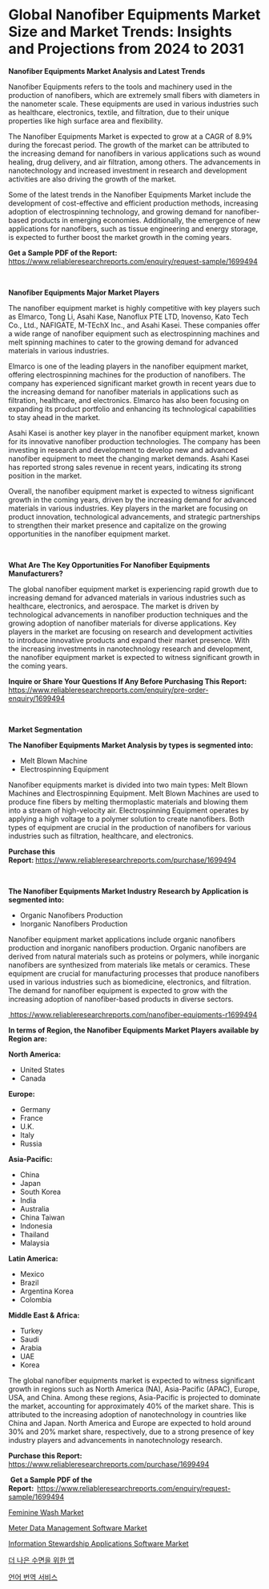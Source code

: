 <p><h1>Global Nanofiber Equipments Market Size and Market Trends: Insights and Projections from 2024 to 2031</h1></p><p><strong>Nanofiber Equipments Market Analysis and Latest Trends</strong></p>
<p><p>Nanofiber Equipments refers to the tools and machinery used in the production of nanofibers, which are extremely small fibers with diameters in the nanometer scale. These equipments are used in various industries such as healthcare, electronics, textile, and filtration, due to their unique properties like high surface area and flexibility.</p><p>The Nanofiber Equipments Market is expected to grow at a CAGR of 8.9% during the forecast period. The growth of the market can be attributed to the increasing demand for nanofibers in various applications such as wound healing, drug delivery, and air filtration, among others. The advancements in nanotechnology and increased investment in research and development activities are also driving the growth of the market.</p><p>Some of the latest trends in the Nanofiber Equipments Market include the development of cost-effective and efficient production methods, increasing adoption of electrospinning technology, and growing demand for nanofiber-based products in emerging economies. Additionally, the emergence of new applications for nanofibers, such as tissue engineering and energy storage, is expected to further boost the market growth in the coming years.</p></p>
<p><strong>Get a Sample PDF of the Report:&nbsp;</strong> <a href="https://www.reliableresearchreports.com/enquiry/request-sample/1699494">https://www.reliableresearchreports.com/enquiry/request-sample/1699494</a></p>
<p>&nbsp;</p>
<p><strong>Nanofiber Equipments Major Market Players</strong></p>
<p><p>The nanofiber equipment market is highly competitive with key players such as Elmarco, Tong Li, Asahi Kase, Nanoflux PTE LTD, Inovenso, Kato Tech Co., Ltd., NAFIGATE, M-TEchX Inc., and Asahi Kasei. These companies offer a wide range of nanofiber equipment such as electrospinning machines and melt spinning machines to cater to the growing demand for advanced materials in various industries.</p><p>Elmarco is one of the leading players in the nanofiber equipment market, offering electrospinning machines for the production of nanofibers. The company has experienced significant market growth in recent years due to the increasing demand for nanofiber materials in applications such as filtration, healthcare, and electronics. Elmarco has also been focusing on expanding its product portfolio and enhancing its technological capabilities to stay ahead in the market.</p><p>Asahi Kasei is another key player in the nanofiber equipment market, known for its innovative nanofiber production technologies. The company has been investing in research and development to develop new and advanced nanofiber equipment to meet the changing market demands. Asahi Kasei has reported strong sales revenue in recent years, indicating its strong position in the market.</p><p>Overall, the nanofiber equipment market is expected to witness significant growth in the coming years, driven by the increasing demand for advanced materials in various industries. Key players in the market are focusing on product innovation, technological advancements, and strategic partnerships to strengthen their market presence and capitalize on the growing opportunities in the nanofiber equipment market.</p></p>
<p>&nbsp;</p>
<p><strong>What Are The Key Opportunities For Nanofiber Equipments Manufacturers?</strong></p>
<p><p>The global nanofiber equipment market is experiencing rapid growth due to increasing demand for advanced materials in various industries such as healthcare, electronics, and aerospace. The market is driven by technological advancements in nanofiber production techniques and the growing adoption of nanofiber materials for diverse applications. Key players in the market are focusing on research and development activities to introduce innovative products and expand their market presence. With the increasing investments in nanotechnology research and development, the nanofiber equipment market is expected to witness significant growth in the coming years.</p></p>
<p><strong>Inquire or Share Your Questions If Any Before Purchasing This Report:</strong> <a href="https://www.reliableresearchreports.com/enquiry/pre-order-enquiry/1699494">https://www.reliableresearchreports.com/enquiry/pre-order-enquiry/1699494</a></p>
<p>&nbsp;</p>
<p><strong>Market Segmentation</strong></p>
<p><strong>The Nanofiber Equipments Market Analysis by types is segmented into:</strong></p>
<p><ul><li>Melt Blown Machine</li><li>Electrospinning Equipment</li></ul></p>
<p><p>Nanofiber equipments market is divided into two main types: Melt Blown Machines and Electrospinning Equipment. Melt Blown Machines are used to produce fine fibers by melting thermoplastic materials and blowing them into a stream of high-velocity air. Electrospinning Equipment operates by applying a high voltage to a polymer solution to create nanofibers. Both types of equipment are crucial in the production of nanofibers for various industries such as filtration, healthcare, and electronics.</p></p>
<p><strong>Purchase this Report:&nbsp;</strong><a href="https://www.reliableresearchreports.com/purchase/1699494">https://www.reliableresearchreports.com/purchase/1699494</a></p>
<p>&nbsp;</p>
<p><strong>The Nanofiber Equipments Market Industry Research by Application is segmented into:</strong></p>
<p><ul><li>Organic Nanofibers Production</li><li>Inorganic Nanofibers Production</li></ul></p>
<p><p>Nanofiber equipment market applications include organic nanofibers production and inorganic nanofibers production. Organic nanofibers are derived from natural materials such as proteins or polymers, while inorganic nanofibers are synthesized from materials like metals or ceramics. These equipment are crucial for manufacturing processes that produce nanofibers used in various industries such as biomedicine, electronics, and filtration. The demand for nanofiber equipment is expected to grow with the increasing adoption of nanofiber-based products in diverse sectors.</p></p>
<p><a href="https://www.reliableresearchreports.com/nanofiber-equipments-r1699494">&nbsp;https://www.reliableresearchreports.com/nanofiber-equipments-r1699494</a></p>
<p><strong>In terms of Region, the Nanofiber Equipments Market Players available by Region are:</strong></p>
<p>
    <p> <strong> North America: </strong>
        <ul>
            <li>United States</li>
            <li>Canada</li>
        </ul>
        </p> 
    <p> <strong> Europe: </strong>
        <ul>
            <li>Germany</li>
            <li>France</li>
            <li>U.K.</li>
            <li>Italy</li>
            <li>Russia</li>
        </ul>
        </p> 
    <p> <strong> Asia-Pacific: </strong>
        <ul>
            <li>China</li>
            <li>Japan</li>
            <li>South Korea</li>
            <li>India</li>
            <li>Australia</li>
            <li>China Taiwan</li>
            <li>Indonesia</li>
            <li>Thailand</li>
            <li>Malaysia</li>
        </ul>
        </p> 
    <p> <strong> Latin America: </strong>
        <ul>
            <li>Mexico</li>
            <li>Brazil</li>
            <li>Argentina Korea</li>
            <li>Colombia</li>
        </ul>
        </p> 
    <p> <strong> Middle East & Africa: </strong>
        <ul>
            <li>Turkey</li>
            <li>Saudi</li>
            <li>Arabia</li>
            <li>UAE</li>
            <li>Korea</li>
        </ul>
    </p>
    </p>
<p><p>The global nanofiber equipments market is expected to witness significant growth in regions such as North America (NA), Asia-Pacific (APAC), Europe, USA, and China. Among these regions, Asia-Pacific is projected to dominate the market, accounting for approximately 40% of the market share. This is attributed to the increasing adoption of nanotechnology in countries like China and Japan. North America and Europe are expected to hold around 30% and 20% market share, respectively, due to a strong presence of key industry players and advancements in nanotechnology research.</p></p>
<p><strong>Purchase this Report: </strong><a href="https://www.reliableresearchreports.com/purchase/1699494">https://www.reliableresearchreports.com/purchase/1699494</a></p>
<p>&nbsp;<strong>Get a Sample PDF of the Report:&nbsp;&nbsp;</strong><a href="https://www.reliableresearchreports.com/enquiry/request-sample/1699494">https://www.reliableresearchreports.com/enquiry/request-sample/1699494</a></p>
<p><strong></strong></p>
<p><p><a href="https://github.com/RosemarieLeffler2023/Market-Research-Report-List-1/blob/main/feminine-wash-market.md">Feminine Wash Market</a></p><p><a href="https://www.linkedin.com/pulse/meter-data-management-software-market-size-outlook-forecast-nfixc">Meter Data Management Software Market</a></p><p><a href="https://www.linkedin.com/pulse/information-stewardship-applications-software-market-trends-forecast-dfaxc">Information Stewardship Applications Software Market</a></p><p><a href="https://github.com/valroy852/Market-Research-Report-List-1/blob/main/527931264432.md">더 나은 수면을 위한 앱</a></p><p><a href="https://github.com/royErdmtyan906778/Market-Research-Report-List-1/blob/main/791448364431.md">언어 번역 서비스</a></p></p>